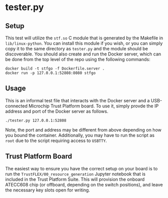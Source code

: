 # tester.py

## Setup

This test will utilize the `stf.so` C module that is generated by the Makefile in `lib/linux-python`. You can install this module if you wish, or you can simply copy it to the same directory as `tester.py` and the module should be discoverable. You should also create and run the Docker server, which can be done from the top level of the repo using the following commands:

```
docker build -t stfgo -f Dockerfile.server .
docker run -p 127.0.0.1:52808:8080 stfgo
```

## Usage

This is an informal test file that interacts with the Docker server and a USB-connected Microchip Trust Platform board. To use it, simply provde the IP address and port of the Docker server as follows.

```
./tester.py 127.0.0.1:52808
```

Note, the port and address may be different from above depending on how you bound the container. Additionally, you may have to run the script as `root` due to the script requiring access to `USBTTY`.

## Trust Platform Board

The easiest way to ensure you have the correct setup on your board is to run the `TrustFLEX/00_resource_generation` Jupyter notebook that is included in the Trust Platform Suite. This will provision the onboard ATECC608 chip (or offboard, depending on the switch positions), and leave the necessary key slots open for writing.
